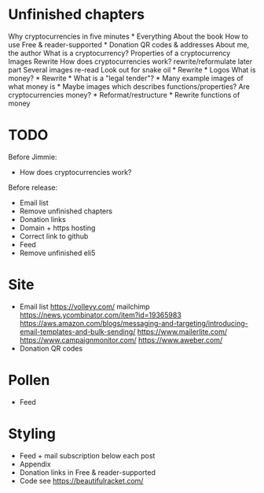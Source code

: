 # Unfinished chapters

Why cryptocurrencies in five minutes
    * Everything
About the book
  How to use
  Free & reader-supported
    * Donation QR codes & addresses
  About me, the author
What is a cryptocurrency?
  Properties of a cryptocurrency
    Images
    Rewrite
  How does cryptocurrencies work?
    rewrite/reformulate later part
    Several images
    re-read
  Look out for snake oil
    * Rewrite
    * Logos
  What is money?
    * Rewrite
    * What is a "legal tender"?
    * Many example images of what money is
    * Maybe images which describes functions/properties?
  Are cryptocurrencies money?
    * Reformat/restructure
    * Rewrite functions of money

# TODO

Before Jimmie:
* How does cryptocurrencies work?

Before release:
* Email list
* Remove unfinished chapters
* Donation links
* Domain + https hosting
* Correct link to github
* Feed
* Remove unfinished eli5

# Site

* Email list
    https://volleyy.com/
    mailchimp
    https://news.ycombinator.com/item?id=19365983
    https://aws.amazon.com/blogs/messaging-and-targeting/introducing-email-templates-and-bulk-sending/
    https://www.mailerlite.com/
    https://www.campaignmonitor.com/
    https://www.aweber.com/
* Donation QR codes

# Pollen

* Feed

# Styling

* Feed + mail subscription below each post
* Appendix
* Donation links in Free & reader-supported
* Code
  see https://beautifulracket.com/

